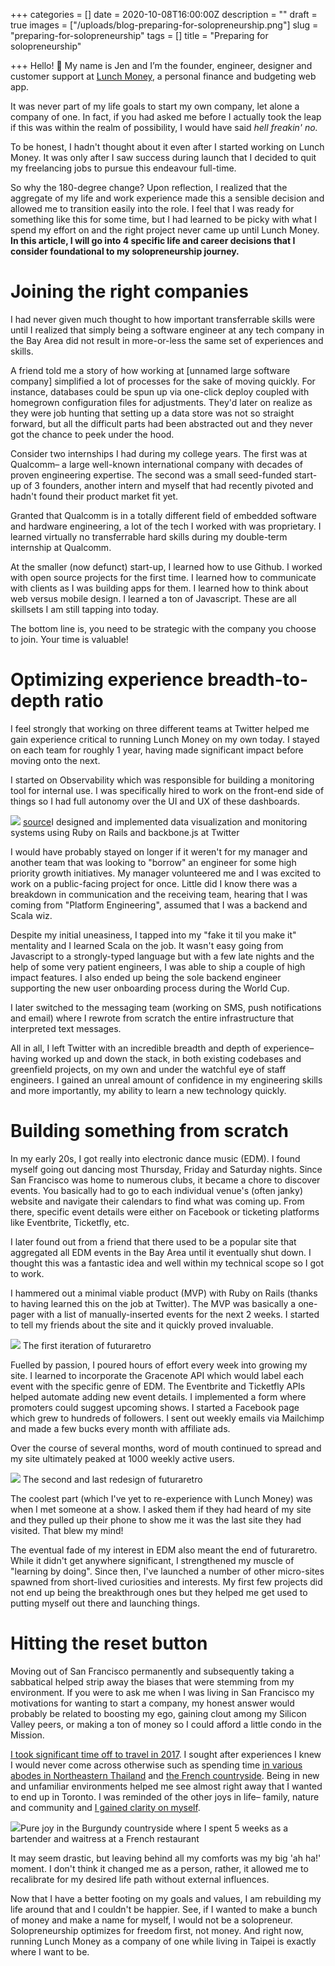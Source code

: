 +++
categories = []
date = 2020-10-08T16:00:00Z
description = ""
draft = true
images = ["/uploads/blog-preparing-for-solopreneurship.png"]
slug = "preparing-for-solopreneurship"
tags = []
title = "Preparing for solopreneurship"

+++
Hello! 👋  My name is Jen and I’m the founder, engineer, designer and customer support at [Lunch Money](https://lunchmoney.app), a personal finance and budgeting web app.

It was never part of my life goals to start my own company, let alone a company of one. In fact, if you had asked me before I actually took the leap if this was within the realm of possibility, I would have said _hell freakin' no._

To be honest, I hadn't thought about it even after I started working on Lunch Money. It was only after I saw success during launch that I decided to quit my freelancing jobs to pursue this endeavour full-time.

So why the 180-degree change? Upon reflection, I realized that the aggregate of my life and work experience made this a sensible decision and allowed me to transition easily into the role. I feel that I was ready for something like this for some time, but I had learned to be picky with what I spend my effort on and the right project never came up until Lunch Money. **In this article, I will go into 4 specific life and career decisions that I consider foundational to my solopreneurship journey.**

# **Joining the right companies**

I had never given much thought to how important transferrable skills were until I realized that simply being a software engineer at any tech company in the Bay Area did not result in more-or-less the same set of experiences and skills.

A friend told me a story of how working at \[unnamed large software company\] simplified a lot of processes for the sake of moving quickly. For instance, databases could be spun up via one-click deploy coupled with homegrown configuration files for adjustments. They'd later on realize as they were job hunting that setting up a data store was not so straight forward, but all the difficult parts had been abstracted out and they never got the chance to peek under the hood.

Consider two internships I had during my college years. The first was at Qualcomm– a large well-known international company with decades of proven engineering expertise. The second was a small seed-funded start-up of 3 founders, another intern and myself that had recently pivoted and hadn't found their product market fit yet.

Granted that Qualcomm is in a totally different field of embedded software and hardware engineering, a lot of the tech I worked with was proprietary. I learned virtually no transferrable hard skills during my double-term internship at Qualcomm.

At the smaller (now defunct) start-up, I learned how to use Github. I worked with open source projects for the first time. I learned how to communicate with clients as I was building apps for them. I learned how to think about web versus mobile design. I learned a ton of Javascript. These are all skillsets I am still tapping into today.

The bottom line is, you need to be strategic with the company you choose to join. Your time is valuable!

# **Optimizing experience breadth-to-depth ratio**

I feel strongly that working on three different teams at Twitter helped me gain experience critical to running Lunch Money on my own today. I stayed on each team for roughly 1 year, having made significant impact before moving onto the next.

I started on Observability which was responsible for building a monitoring tool for internal use. I was specifically hired to work on the front-end side of things so I had full autonomy over the UI and UX of these dashboards.

![](/uploads/observability.png) <span class="credit"><a href="https://blog.twitter.com/engineering/en_us/a/2013/observability-at-twitter.html" target="_blank">source</a></span><span class="caption">I designed and implemented data visualization and monitoring systems using Ruby on Rails and backbone.js at Twitter</span>

I would have probably stayed on longer if it weren't for my manager and another team that was looking to "borrow" an engineer for some high priority growth initiatives. My manager volunteered me and I was excited to work on a public-facing project for once. Little did I know there was a breakdown in communication and the receiving team, hearing that I was coming from "Platform Engineering", assumed that I was a backend and Scala wiz.

Despite my initial uneasiness, I tapped into my "fake it til you make it" mentality and I learned Scala on the job. It wasn't easy going from Javascript to a strongly-typed language but with a few late nights and the help of some very patient engineers, I was able to ship a couple of high impact features. I also ended up being the sole backend engineer supporting the new user onboarding process during the World Cup.

I later switched to the messaging team (working on SMS, push notifications and email) where I rewrote from scratch the entire infrastructure that interpreted text messages.

All in all, I left Twitter with an incredible breadth and depth of experience– having worked up and down the stack, in both existing codebases and greenfield projects, on my own and under the watchful eye of staff engineers. I gained an unreal amount of confidence in my engineering skills and more importantly, my ability to learn a new technology quickly.

# **Building something from scratch**

In my early 20s, I got really into electronic dance music (EDM). I found myself going out dancing most Thursday, Friday and Saturday nights. Since San Francisco was home to numerous clubs, it became a chore to discover events. You basically had to go to each individual venue's (often janky) website and navigate their calendars to find what was coming up. From there, specific event details were either on Facebook or ticketing platforms like Eventbrite, Ticketfly, etc.

I later found out from a friend that there used to be a popular site that aggregated all EDM events in the Bay Area until it eventually shut down. I thought this was a fantastic idea and well within my technical scope so I got to work.

I hammered out a minimal viable product (MVP) with Ruby on Rails (thanks to having learned this on the job at Twitter). The MVP was basically a one-pager with a list of manually-inserted events for the next 2 weeks. I started to tell my friends about the site and it quickly proved invaluable.

![](/uploads/futuraretro1.png) <span class="caption">The first iteration of futuraretro</span>

Fuelled by passion, I poured hours of effort every week into growing my site. I learned to incorporate the Gracenote API which would label each event with the specific genre of EDM. The Eventbrite and Ticketfly APIs helped automate adding new event details. I implemented a form where promoters could suggest upcoming shows. I started a Facebook page which grew to hundreds of followers. I sent out weekly emails via Mailchimp and made a few bucks every month with affiliate ads.

Over the course of several months, word of mouth continued to spread and my site ultimately peaked at 1000 weekly active users.

![](/uploads/futuraretro2.png)
<span class="caption">The second and last redesign of futuraretro</span>

The coolest part (which I've yet to re-experience with Lunch Money) was when I met someone at a show. I asked them if they had heard of my site and they pulled up their phone to show me it was the last site they had visited. That blew my mind!

The eventual fade of my interest in EDM also meant the end of futuraretro. While it didn't get anywhere significant, I strengthened my muscle of "learning by doing". Since then, I've launched a number of other micro-sites spawned from short-lived curiosities and interests. My first few projects did not end up being the breakthrough ones but they helped me get used to putting myself out there and launching things.

# **Hitting the reset button**

Moving out of San Francisco permanently and subsequently taking a sabbatical helped strip away the biases that were stemming from my environment. If you were to ask me when I was living in San Francisco my motivations for wanting to start a company, my honest answer would probably be related to boosting my ego, gaining clout among my Silicon Valley peers, or making a ton of money so I could afford a little condo in the Mission.

[I took significant time off to travel in 2017](https://lunchbag.ca/pre-departure-thoughts/). I sought after experiences I knew I would never come across otherwise such as spending time [in various abodes in Northeastern Thailand](https://lunchbag.ca/thailand/) and [the French countryside](https://lunchbag.ca/lunchbag-in-france-living-in-the-mountains/). Being in new and unfamiliar environments helped me see almost right away that I wanted to end up in Toronto. I was reminded of the other joys in life– family, nature and community and [I gained clarity on myself](https://lunchbag.ca/checking-in-things-i-ve-learned/).

![](/uploads/sabbatical.jpg)<span class="caption">Pure joy in the Burgundy countryside where I spent 5 weeks as a bartender and waitress at a French restaurant</span>

It may seem drastic, but leaving behind all my comforts was my big 'ah ha!' moment. I don't think it changed me as a person, rather, it allowed me to recalibrate for my desired life path without external influences.

Now that I have a better footing on my goals and values, I am rebuilding my life around that and I couldn't be happier. See, if I wanted to make a bunch of money and make a name for myself, I would not be a solopreneur. Solopreneurship optimizes for freedom first, not money. And right now, running Lunch Money as a company of one while living in Taipei is exactly where I want to be.